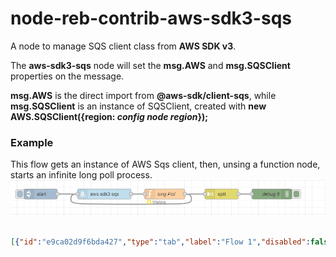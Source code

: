 # node-reb-contrib-aws-sdk3-sqs

A node to manage SQS client class from **AWS SDK v3**.

The **aws-sdk3-sqs** node will set the **msg.AWS** and **msg.SQSClient** properties on the message.

**msg.AWS** is the direct import from **@aws-sdk/client-sqs**, while **msg.SQSClient** is an instance of SQSClient, created with **new AWS.SQSClient({region: *config node region*});**

### Example 
This flow gets an instance of AWS Sqs client, then, unsing a function node, starts an infinite long poll process.
![./images/flow.png](./images/flow.png)

```json

[{"id":"e9ca02d9f6bda427","type":"tab","label":"Flow 1","disabled":false,"info":"","env":[]},{"id":"eb9cb73d72b9607f","type":"aws-sdk3-sqs","z":"e9ca02d9f6bda427","name":"","server":"fcf3265905b5e64d","x":420,"y":200,"wires":[["97d88ffc2d8a8c20"]]},{"id":"97d88ffc2d8a8c20","type":"function","z":"e9ca02d9f6bda427","name":"long Poll","func":"const queueUrl =\"some-queue-url.fifo\";\n\nconst sqsClient = msg.SQSClient;\nconst AWS = msg.AWS;\n\nasync function longPollOneMessage(){\n    node.status({ fill: \"yellow\", shape: \"ring\", text: \"Waiting\" });\n\n    const command = new AWS.ReceiveMessageCommand({\n        AttributeNames: [\"SentTimestamp\"],\n        MaxNumberOfMessages: 1,\n        MessageAttributeNames: [\"All\"],\n        QueueUrl: queueUrl,\n        WaitTimeSeconds: 10,\n    });\n    const response = await sqsClient.send(command);\n\n    if (response.Messages) {\n\n        node.send({\n            payload: response.Messages.map(m => {\n                return JSON.parse(m.Body)\n            })\n        });\n\n\n        node.status({ fill: \"green\", shape: \"ring\", text: \"Received\" });\n\n        await sqsClient.send(\n            new AWS.DeleteMessageBatchCommand({\n                QueueUrl: queueUrl,\n                Entries: response.Messages.map((message) => ({\n                    Id: message.MessageId,\n                    ReceiptHandle: message.ReceiptHandle,\n                })),\n            })\n        );\n    }\n}\n\nlongPollOneMessage()\n    .catch(e => {\n        node.status({ fill: \"red\", shape: \"ring\" });\n        node.error(e)\n    })","outputs":1,"noerr":0,"initialize":"","finalize":"","libs":[],"x":600,"y":200,"wires":[["b4aa7c437549e93d","eb9cb73d72b9607f"]]},{"id":"b6374c63dbfaeaff","type":"inject","z":"e9ca02d9f6bda427","name":"start","props":[],"repeat":"","crontab":"","once":false,"onceDelay":0.1,"topic":"","x":230,"y":200,"wires":[["eb9cb73d72b9607f"]]},{"id":"70456293fdbb2f67","type":"debug","z":"e9ca02d9f6bda427","name":"debug 8","active":true,"tosidebar":true,"console":false,"tostatus":false,"complete":"false","statusVal":"","statusType":"auto","x":920,"y":200,"wires":[]},{"id":"b4aa7c437549e93d","type":"split","z":"e9ca02d9f6bda427","name":"","splt":"\\n","spltType":"str","arraySplt":1,"arraySpltType":"len","stream":false,"addname":"","x":770,"y":200,"wires":[["70456293fdbb2f67"]]},{"id":"fcf3265905b5e64d","type":"aws-sdk3-config","name":"AWS","region":"eu-west-1","proxyRequired":false,"proxy":""}]

```